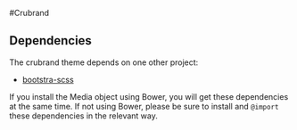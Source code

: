 #Crubrand

## Dependencies

The crubrand theme depends on one other project:

* [bootstra-scss](https://github.com/twbs/bootstrap-sass)

If you install the Media object using Bower, you will get these dependencies at
the same time. If not using Bower, please be sure to install and `@import` these
dependencies in the relevant way.
